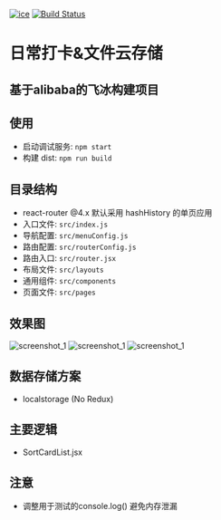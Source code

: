 [![ice](https://img.shields.io/badge/developing%20with-ICE-2077ff.svg)](https://github.com/alibaba/ice)
[![Build Status](https://travis-ci.org/CormickKneey/Daily-Record-Website.svg?branch=master)](https://travis-ci.org/CormickKneey/Daily-Record-Website)

# 日常打卡&文件云存储

## 基于alibaba的飞冰构建项目


## 使用

- 启动调试服务: `npm start`
- 构建 dist: `npm run build`

## 目录结构

- react-router @4.x 默认采用 hashHistory 的单页应用
- 入口文件: `src/index.js`
- 导航配置: `src/menuConfig.js`
- 路由配置: `src/routerConfig.js`
- 路由入口: `src/router.jsx`
- 布局文件: `src/layouts`
- 通用组件: `src/components`
- 页面文件: `src/pages`

## 效果图

![screenshot_1](https://i.loli.net/2019/05/23/5ce6558a6d55549374.png)
![screenshot_1](https://i.loli.net/2019/05/23/5ce655e80d58990809.png)
![screenshot_1](https://i.loli.net/2019/05/23/5ce656015410e13465.png)


## 数据存储方案
- localstorage (No Redux)

## 主要逻辑
- SortCardList.jsx

## 注意
- 调整用于测试的console.log() 避免内存泄漏
